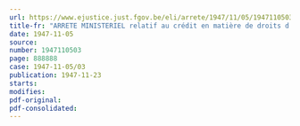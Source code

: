 ```yaml
---
url: https://www.ejustice.just.fgov.be/eli/arrete/1947/11/05/1947110503/justel
title-fr: "ARRETE MINISTERIEL relatif au crédit en matière de droits d'accise et taxes spéciales de consommation"
date: 1947-11-05
source:
number: 1947110503
page: 888888
case: 1947-11-05/03
publication: 1947-11-23
starts:
modifies:
pdf-original:
pdf-consolidated:
---
```



